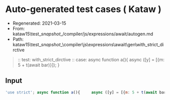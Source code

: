 # Auto-generated test cases ( Kataw )
- Regenerated: 2021-03-15
- From: kataw15\test\__snapshot__/compiler/js/expressions/await/autogen.md
- Path: kataw15\test\__snapshot__\compiler\js\expressions\await\gen\with_strict_dirctive
> :: test: with_strict_dirctive
> :: case: async function a(){     async ([y] = [{m: 5 + t(await bar)}]);     }
## Input

`````js
'use strict'; async function a(){     async ([y] = [{m: 5 + t(await bar)}]);     }
`````

